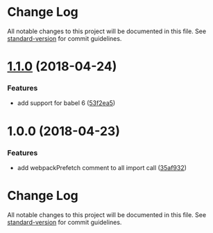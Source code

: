 # Change Log

All notable changes to this project will be documented in this file. See [standard-version](https://github.com/conventional-changelog/standard-version) for commit guidelines.

<a name="1.1.0"></a>
# [1.1.0](https://github.com/whtsky/babel-plugin-webpack-prefetch/compare/v1.0.0...v1.1.0) (2018-04-24)


### Features

* add support for babel 6 ([53f2ea5](https://github.com/whtsky/babel-plugin-webpack-prefetch/commit/53f2ea5))



<a name="1.0.0"></a>
# 1.0.0 (2018-04-23)


### Features

* add webpackPrefetch comment to all import call ([35af932](https://github.com/whtsky/babel-plugin-webpack-prefetch/commit/35af932))



# Change Log

All notable changes to this project will be documented in this file. See [standard-version](https://github.com/conventional-changelog/standard-version) for commit guidelines.
